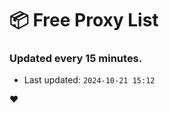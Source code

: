 # :package: Free Proxy List
### Updated every 15 minutes.

- Last updated: `2024-10-21 15:12`

:heart:
